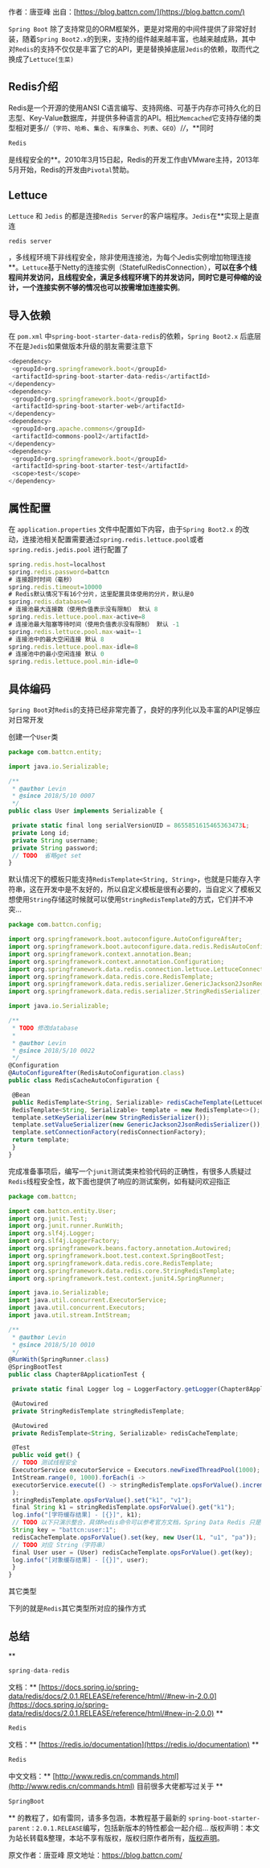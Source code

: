 

  
作者：唐亚峰 出自：[https://blog.battcn.com/](https://blog.battcn.com/)

`Spring Boot` 除了支持常见的ORM框架外，更是对常用的中间件提供了非常好封装，随着`Spring Boot2.x`的到来，支持的组件越来越丰富，也越来越成熟，其中对`Redis`的支持不仅仅是丰富了它的API，更是替换掉底层`Jedis`的依赖，取而代之换成了`Lettuce(生菜)`

## Redis介绍

Redis是一个开源的使用ANSI C语言编写、支持网络、可基于内存亦可持久化的日志型、Key-Value数据库，并提供多种语言的API。相比`Memcached`它支持存储的类型相对更多/*/*（`字符`、`哈希`、`集合`、`有序集合`、`列表`、`GEO`）/*/*，**同时

```js 
Redis
```
是线程安全的**。2010年3月15日起，Redis的开发工作由VMware主持，2013年5月开始，Redis的开发由`Pivotal`赞助。

## Lettuce

`Lettuce` 和 `Jedis` 的都是连接`Redis Server`的客户端程序。`Jedis`在**实现上是直连

```js 
redis server
```
，多线程环境下非线程安全，除非使用连接池，为每个Jedis实例增加物理连接**。`Lettuce`基于Netty的连接实例（StatefulRedisConnection），**可以在多个线程间并发访问，且线程安全，满足多线程环境下的并发访问，同时它是可伸缩的设计，一个连接实例不够的情况也可以按需增加连接实例**。

## 导入依赖

在 `pom.xml` 中`spring-boot-starter-data-redis`的依赖，`Spring Boot2.x` 后底层不在是`Jedis`如果做版本升级的朋友需要注意下

```js 
<dependency>
 <groupId>org.springframework.boot</groupId>
 <artifactId>spring-boot-starter-data-redis</artifactId>
</dependency>
<dependency>
 <groupId>org.springframework.boot</groupId>
 <artifactId>spring-boot-starter-web</artifactId>
</dependency>
<dependency>
 <groupId>org.apache.commons</groupId>
 <artifactId>commons-pool2</artifactId>
</dependency>
<dependency>
 <groupId>org.springframework.boot</groupId>
 <artifactId>spring-boot-starter-test</artifactId>
 <scope>test</scope>
</dependency>
```

## 属性配置

在 `application.properties` 文件中配置如下内容，由于`Spring Boot2.x` 的改动，连接池相关配置需要通过`spring.redis.lettuce.pool`或者 `spring.redis.jedis.pool` 进行配置了

```js 
spring.redis.host=localhost
spring.redis.password=battcn
# 连接超时时间（毫秒）
spring.redis.timeout=10000
# Redis默认情况下有16个分片，这里配置具体使用的分片，默认是0
spring.redis.database=0
# 连接池最大连接数（使用负值表示没有限制） 默认 8
spring.redis.lettuce.pool.max-active=8
# 连接池最大阻塞等待时间（使用负值表示没有限制） 默认 -1
spring.redis.lettuce.pool.max-wait=-1
# 连接池中的最大空闲连接 默认 8
spring.redis.lettuce.pool.max-idle=8
# 连接池中的最小空闲连接 默认 0
spring.redis.lettuce.pool.min-idle=0
```

## 具体编码

`Spring Boot`对`Redis`的支持已经非常完善了，良好的序列化以及丰富的API足够应对日常开发

创建一个`User`类

```js 
package com.battcn.entity;

import java.io.Serializable;

/**
 * @author Levin
 * @since 2018/5/10 0007
 */
public class User implements Serializable {

 private static final long serialVersionUID = 8655851615465363473L;
 private Long id;
 private String username;
 private String password;
 // TODO  省略get set
}
```

默认情况下的模板只能支持`RedisTemplate<String, String>`，也就是只能存入字符串，这在开发中是不友好的，所以自定义模板是很有必要的，当自定义了模板又想使用`String`存储这时候就可以使用`StringRedisTemplate`的方式，它们并不冲突…

```js 
package com.battcn.config;

import org.springframework.boot.autoconfigure.AutoConfigureAfter;
import org.springframework.boot.autoconfigure.data.redis.RedisAutoConfiguration;
import org.springframework.context.annotation.Bean;
import org.springframework.context.annotation.Configuration;
import org.springframework.data.redis.connection.lettuce.LettuceConnectionFactory;
import org.springframework.data.redis.core.RedisTemplate;
import org.springframework.data.redis.serializer.GenericJackson2JsonRedisSerializer;
import org.springframework.data.redis.serializer.StringRedisSerializer;

import java.io.Serializable;

/**
 * TODO 修改database
 *
 * @author Levin
 * @since 2018/5/10 0022
 */
@Configuration
@AutoConfigureAfter(RedisAutoConfiguration.class)
public class RedisCacheAutoConfiguration {

 @Bean
 public RedisTemplate<String, Serializable> redisCacheTemplate(LettuceConnectionFactory redisConnectionFactory) {
 RedisTemplate<String, Serializable> template = new RedisTemplate<>();
 template.setKeySerializer(new StringRedisSerializer());
 template.setValueSerializer(new GenericJackson2JsonRedisSerializer());
 template.setConnectionFactory(redisConnectionFactory);
 return template;
 }
}
```

完成准备事项后，编写一个`junit`测试类来检验代码的正确性，有很多人质疑过`Redis`线程安全性，故下面也提供了响应的测试案例，如有疑问欢迎指正

```js 
package com.battcn;

import com.battcn.entity.User;
import org.junit.Test;
import org.junit.runner.RunWith;
import org.slf4j.Logger;
import org.slf4j.LoggerFactory;
import org.springframework.beans.factory.annotation.Autowired;
import org.springframework.boot.test.context.SpringBootTest;
import org.springframework.data.redis.core.RedisTemplate;
import org.springframework.data.redis.core.StringRedisTemplate;
import org.springframework.test.context.junit4.SpringRunner;

import java.io.Serializable;
import java.util.concurrent.ExecutorService;
import java.util.concurrent.Executors;
import java.util.stream.IntStream;

/**
 * @author Levin
 * @since 2018/5/10 0010
 */
@RunWith(SpringRunner.class)
@SpringBootTest
public class Chapter8ApplicationTest {

 private static final Logger log = LoggerFactory.getLogger(Chapter8ApplicationTest.class);

 @Autowired
 private StringRedisTemplate stringRedisTemplate;

 @Autowired
 private RedisTemplate<String, Serializable> redisCacheTemplate;

 @Test
 public void get() {
 // TODO 测试线程安全
 ExecutorService executorService = Executors.newFixedThreadPool(1000);
 IntStream.range(0, 1000).forEach(i ->
 executorService.execute(() -> stringRedisTemplate.opsForValue().increment("kk", 1))
 );
 stringRedisTemplate.opsForValue().set("k1", "v1");
 final String k1 = stringRedisTemplate.opsForValue().get("k1");
 log.info("[字符缓存结果] - [{}]", k1);
 // TODO 以下只演示整合，具体Redis命令可以参考官方文档，Spring Data Redis 只是改了个名字而已，Redis支持的命令它都支持
 String key = "battcn:user:1";
 redisCacheTemplate.opsForValue().set(key, new User(1L, "u1", "pa"));
 // TODO 对应 String（字符串）
 final User user = (User) redisCacheTemplate.opsForValue().get(key);
 log.info("[对象缓存结果] - [{}]", user);
 }
}
```
 
其它类型

下列的就是`Redis`其它类型所对应的操作方式

## 总结

**
```js 
spring-data-redis
```
文档：** [https://docs.spring.io/spring-data/redis/docs/2.0.1.RELEASE/reference/html//#new-in-2.0.0](https://docs.spring.io/spring-data/redis/docs/2.0.1.RELEASE/reference/html/#new-in-2.0.0) **
```js 
Redis
```
文档：** [https://redis.io/documentation](https://redis.io/documentation) **
```js 
Redis
```
中文文档：** [http://www.redis.cn/commands.html](http://www.redis.cn/commands.html) 目前很多大佬都写过关于 **
```js 
SpringBoot
```
** 的教程了，如有雷同，请多多包涵，本教程基于最新的 `spring-boot-starter-parent：2.0.1.RELEASE`编写，包括新版本的特性都会一起介绍…
版权声明：本文为站长转载&整理，本站不享有版权，版权归原作者所有，[版权声明](https://gitee.com/hezhiyuan007/java-notes/raw/master/disclaimer.md)。




原文作者：唐亚峰 原文地址：https://blog.battcn.com/